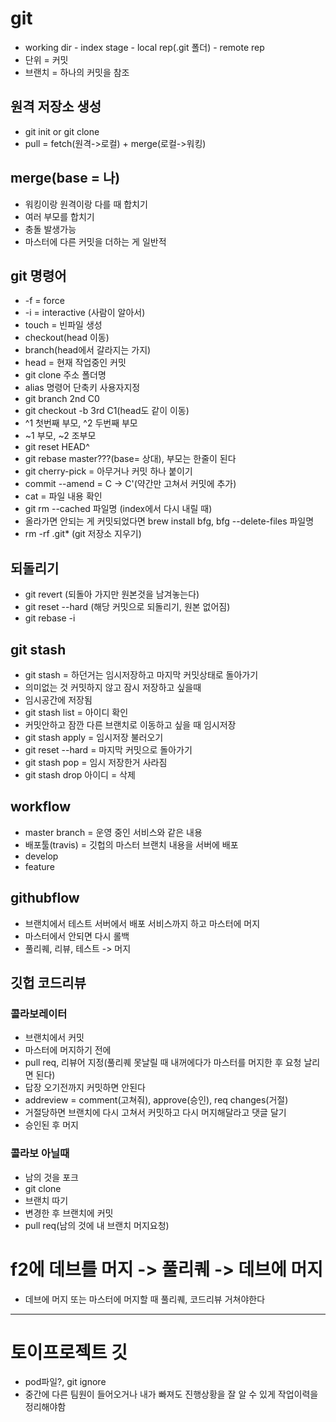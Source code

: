 # git
- working dir - index stage - local rep(.git 폴더) - remote rep
- 단위 = 커밋
- 브랜치 = 하나의 커밋을 참조

## 원격 저장소 생성
- git init or git clone
- pull = fetch(원격->로컬) + merge(로컬->워킹)

## merge(base = 나)
- 워킹이랑 원격이랑 다를 때 합치기
- 여러 부모를 합치기
- 충돌 발생가능
- 마스터에 다른 커밋을 더하는 게 일반적

## git 명령어
- -f = force
- -i = interactive (사람이 알아서)
- touch = 빈파일 생성
- checkout(head 이동)
- branch(head에서 갈라지는 가지)
- head = 현재 작업중인 커밋
- git clone 주소 폴더명
- alias 명령어 단축키 사용자지정
- git branch 2nd C0
- git checkout -b 3rd C1(head도 같이 이동)
- ^1 첫번째 부모, ^2 두번째 부모
- ~1 부모, ~2 조부모
- git reset HEAD^
- git rebase master???(base= 상대), 부모는 한줄이 된다
- git cherry-pick = 아무거나 커밋 하나 붙이기
- commit --amend = C -> C'(약간만 고쳐서 커밋에 추가)
- cat = 파일 내용 확인
- git rm --cached 파일명 (index에서 다시 내릴 때)
- 올라가면 안되는 게 커밋되었다면 brew install bfg, bfg --delete-files 파일명
- rm -rf .git* (git 저장소 지우기)



## 되돌리기
- git revert (되돌아 가지만 원본것을 남겨놓는다)
- git reset --hard (해당 커밋으로 되돌리기, 원본 없어짐)
- git rebase -i

## git stash
- git stash = 하던거는 임시저장하고 마지막 커밋상태로 돌아가기
- 의미없는 것 커밋하지 않고 잠시 저장하고 싶을때
- 임시공간에 저장됨
- git stash list = 아이디 확인
- 커밋안하고 잠깐 다른 브랜치로 이동하고 싶을 때 임시저장
- git stash apply = 임시저장 불러오기
- git reset --hard = 마지막 커밋으로 돌아가기
- git stash pop = 임시 저장한거 사라짐
- git stash drop 아이디 = 삭제

## workflow
- master branch = 운영 중인 서비스와 같은 내용
- 배포툴(travis) = 깃헙의 마스터 브랜치 내용을 서버에 배포
- develop
- feature

## githubflow
- 브랜치에서 테스트 서버에서 배포 서비스까지 하고 마스터에 머지
- 마스터에서 안되면 다시 롤백
- 풀리퀘, 리뷰, 테스트 -> 머지


## 깃헙 코드리뷰
### 콜라보레이터
- 브랜치에서 커밋
- 마스터에 머지하기 전에
- pull req, 리뷰어 지정(풀리퀘 못날릴 때 내꺼에다가 마스터를 머지한 후 요청 날리면 된다)
- 답장 오기전까지 커밋하면 안된다
- addreview = comment(고쳐줘), approve(승인), req changes(거절)
- 거절당하면 브랜치에 다시 고쳐서 커밋하고 다시 머지해달라고 댓글 달기
- 승인된 후 머지

### 콜라보 아닐때
- 남의 것을 포크
- git clone
- 브랜치 따기
- 변경한 후 브랜치에 커밋
- pull req(남의 것에 내 브랜치 머지요청)

# f2에 데브를 머지 -> 풀리퀘 -> 데브에 머지
- 데브에 머지 또는 마스터에 머지할 때 풀리퀘, 코드리뷰 거쳐야한다
---

# 토이프로젝트 깃
- pod파일?, git ignore
- 중간에 다른 팀원이 들어오거나 내가 빠져도 진행상황을 잘 알 수 있게 작업이력을 정리해야함
